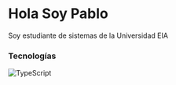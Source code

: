 # Hola Soy Pablo

Soy estudiante de sistemas de la Universidad EIA

### Tecnologías

![TypeScript](https://img.shields.io/badge/-TypeScript-007ACC?logo=typescript&logoColor=white&style=flat-square&color=007ACC)


